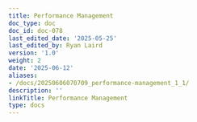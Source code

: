 ```yaml
---
title: Performance Management
doc_type: doc
doc_id: doc-078
last_edited_date: '2025-05-25'
last_edited_by: Ryan Laird
version: '1.0'
weight: 2
date: '2025-06-12'
aliases:
- /docs/20250606070709_performance-management_1_1/
description: ''
linkTitle: Performance Management
type: docs
---
```


<!-- Unsupported block type: table_of_contents -->

<!-- Unsupported block type: unsupported -->
